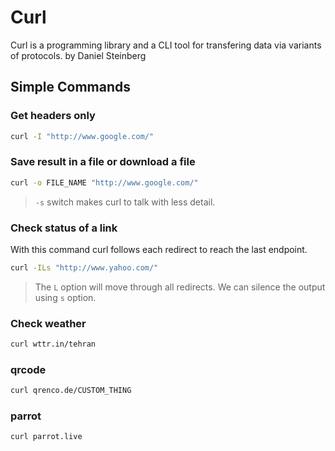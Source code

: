 # Curl

Curl is a programming library and a CLI tool for transfering data via variants of protocols.
by Daniel Steinberg

## Simple Commands

### Get headers only

```bash
curl -I "http://www.google.com/"
```

### Save result in a file or download a file

```bash
curl -o FILE_NAME "http://www.google.com/"
```

> `-s` switch makes curl to talk with less detail.

### Check status of a link

With this command curl follows each redirect to reach the last endpoint.

```bash
curl -ILs "http://www.yahoo.com/"
```

> The `L` option will move through all redirects. We can silence the output using `s` option.

### Check weather

```bash
curl wttr.in/tehran
```

### qrcode

```bash
curl qrenco.de/CUSTOM_THING
```

### parrot

```bash
curl parrot.live
```
